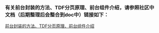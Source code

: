 ### 有关前台封装的方法、TDF分页原理、前台组件介绍，请参照社区中文档（后期整理后会整合到doc中）链接如下：


[前台封装的方法、TDF分页原理、前台组件介绍](http://tech.taiji.com.cn/#/forum/postView/6909af5e1e274280a49e60ef577c00f2)


